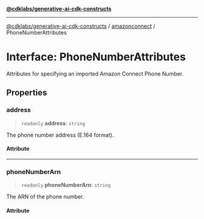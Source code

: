 [**@cdklabs/generative-ai-cdk-constructs**](../../../../README.md)

***

[@cdklabs/generative-ai-cdk-constructs](../../../../README.md) / [amazonconnect](../README.md) / PhoneNumberAttributes

# Interface: PhoneNumberAttributes

Attributes for specifying an imported Amazon Connect Phone Number.

## Properties

### address

> `readonly` **address**: `string`

The phone number address (E.164 format).

#### Attribute

***

### phoneNumberArn

> `readonly` **phoneNumberArn**: `string`

The ARN of the phone number.

#### Attribute
